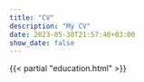 ```yaml
---
title: "CV"
description: "My CV"
date: 2023-05-30T21:57:40+03:00
show_date: false
---
```

{{< partial "education.html" >}}
